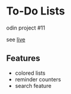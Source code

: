 # To-Do Lists
odin project #11

see [live](https://bwd202.github.io/to-do-list/)

## Features

- colored lists
- reminder counters
- search feature